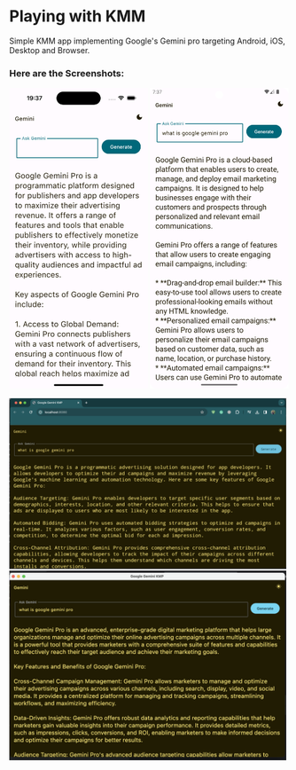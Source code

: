 # Playing with KMM

Simple KMM app implementing Google's Gemini pro targeting Android, iOS, Desktop and Browser.


### Here are the Screenshots:

<img src = "screenshots/Simulator Screenshot - iPhone 15 Pro - 2023-12-28 at 19.37.12.png" width ="250" /> <img src = "screenshots/Screenshot_20231228_193721.png" width ="250" />

<img src = "screenshots/Screenshot 2023-12-28 at 19.38.03.png" width ="500" /> 

<img src = "screenshots/Screenshot 2023-12-28 at 19.37.41.png" width ="500" /> 
